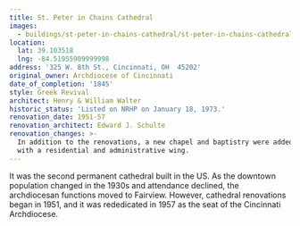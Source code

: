```yaml
---
title: St. Peter in Chains Cathedral
images:
  - buildings/st-peter-in-chains-cathedral/st-peter-in-chains-cathedral-0_v9zwk6
location:
  lat: 39.103518
  lng: -84.51955909999998
address: '325 W. 8th St., Cincinnati, OH  45202'
original_owner: Archdiocese of Cincinnati
date_of_completion: '1845'
style: Greek Revival
architect: Henry & William Walter
historic_status: 'Listed on NRHP on January 18, 1973.'
renovation_date: 1951-57
renovation_architect: Edward J. Schulte
renovation_changes: >-
  In addition to the renovations, a new chapel and baptistry were added along
  with a residential and administrative wing.
---
```


It was the second permanent cathedral built in the US. As the downtown population changed in the 1930s and attendance declined, the archdiocesan functions moved to Fairview. However, cathedral renovations began in 1951, and it was rededicated in 1957 as the seat of the Cincinnati Archdiocese.
